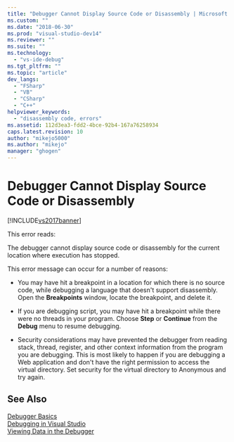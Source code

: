 ```yaml
---
title: "Debugger Cannot Display Source Code or Disassembly | Microsoft Docs"
ms.custom: ""
ms.date: "2018-06-30"
ms.prod: "visual-studio-dev14"
ms.reviewer: ""
ms.suite: ""
ms.technology: 
  - "vs-ide-debug"
ms.tgt_pltfrm: ""
ms.topic: "article"
dev_langs: 
  - "FSharp"
  - "VB"
  - "CSharp"
  - "C++"
helpviewer_keywords: 
  - "disassembly code, errors"
ms.assetid: 112d3ea3-fdd2-4bce-92b4-167a76258934
caps.latest.revision: 10
author: "mikejo5000"
ms.author: "mikejo"
manager: "ghogen"
---
```

# Debugger Cannot Display Source Code or Disassembly
[!INCLUDE[vs2017banner](../includes/vs2017banner.md)]

  
This error reads:  
  
 The debugger cannot display source code or disassembly for the current location where execution has stopped.  
  
 This error message can occur for a number of reasons:  
  
-   You may have hit a breakpoint in a location for which there is no source code, while debugging a language that doesn't support disassembly. Open the **Breakpoints** window, locate the breakpoint, and delete it.  
  
-   If you are debugging script, you may have hit a breakpoint while there were no threads in your program. Choose **Step** or **Continue** from the **Debug** menu to resume debugging.  
  
-   Security considerations may have prevented the debugger from reading stack, thread, register, and other context information from the program you are debugging. This is most likely to happen if you are debugging a Web application and don't have the right permission to access the virtual directory. Set security for the virtual directory to Anonymous and try again.  
  
## See Also  
 [Debugger Basics](../debugger/debugger-basics.md)   
 [Debugging in Visual Studio](../debugger/debugging-in-visual-studio.md)   
 [Viewing Data in the Debugger](../debugger/viewing-data-in-the-debugger.md)



